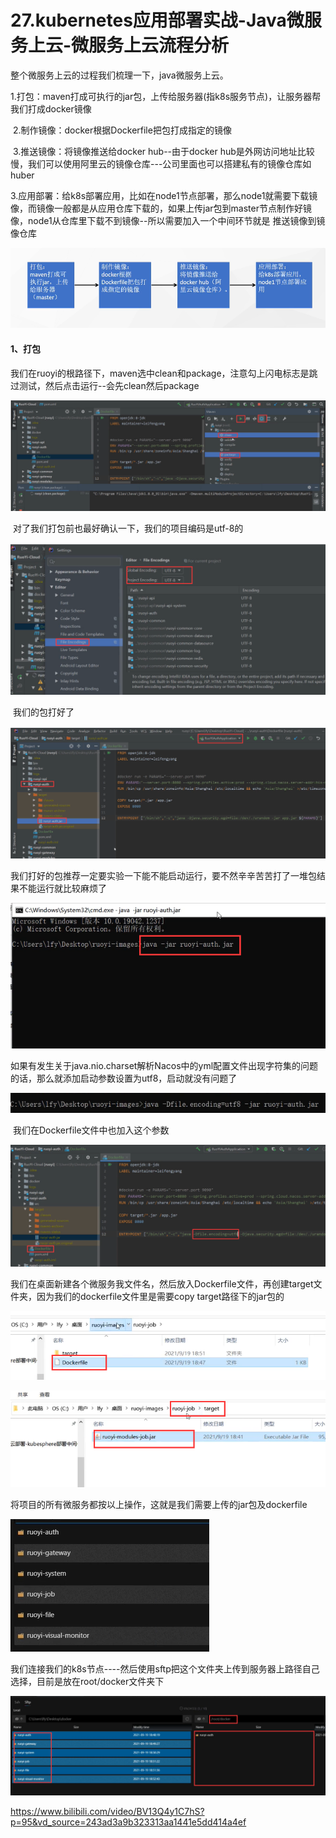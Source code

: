 # 27.kubernetes应用部署实战-Java微服务上云-微服务上云流程分析



   整个微服务上云的过程我们梳理一下，java微服务上云。

​		1.打包：maven打成可执行的jar包，上传给服务器(指k8s服务节点)，让服务器帮我们打成docker镜像

​		2.制作镜像：docker根据Dockerfile把包打成指定的镜像

​		3.推送镜像：将镜像推送给docker hub--由于docker hub是外网访问地址比较慢，我们可以使用阿里云的镜像仓库---公司里面也可以搭建私有的镜像仓库如huber

​		3.应用部署：给k8s部署应用，比如在node1节点部署，那么node1就需要下载镜像，而镜像一般都是从应用仓库下载的，如果上传jar包到master节点制作好镜像，node1从仓库里下载不到镜像--所以需要加入一个中间环节就是 推送镜像到镜像仓库



![1655342599106](../../.vuepress/public/images/1655342599106.png)





#### 1、打包

​		我们在ruoyi的根路径下，maven选中clean和package，注意勾上闪电标志是跳过测试，然后点击运行--会先clean然后package

![1655342697171](../../.vuepress/public/images/1655342697171.png)



​	对了我们打包前也最好确认一下，我们的项目编码是utf-8的

![1655342836190](../../.vuepress/public/images/1655342836190.png)



​	我们的包打好了

![1655342917827](../../.vuepress/public/images/1655342917827.png)



​	我们打好的包推荐一定要实验一下能不能启动运行，要不然辛辛苦苦打了一堆包结果不能运行就比较麻烦了

![1655343130070](../../.vuepress/public/images/1655343130070.png)



​		如果有发生关于java.nio.charset解析Nacos中的yml配置文件出现字符集的问题的话，那么就添加启动参数设置为utf8，启动就没有问题了

![1655343291697](../../.vuepress/public/images/1655343291697.png)



​	我们在Dockerfile文件中也加入这个参数

![1655343455413](../../.vuepress/public/images/1655343455413.png)



​	我们在桌面新建各个微服务我文件名，然后放入Dockerfile文件，再创建target文件夹，因为我们的dockerfile文件里是需要copy  target路径下的jar包的

![1655343924882](../../.vuepress/public/images/1655343924882.png)





![1655343902082](../../.vuepress/public/images/1655343902082.png)



​	将项目的所有微服务都按以上操作，这就是我们需要上传的jar包及dockerfile

![1655344188431](../../.vuepress/public/images/1655344188431.png)



​	我们连接我们的k8s节点----然后使用sftp把这个文件夹上传到服务器上路径自己选择，目前是放在root/docker文件夹下

![1655344375355](../../.vuepress/public/images/1655344375355.png)



https://www.bilibili.com/video/BV13Q4y1C7hS?p=95&vd_source=243ad3a9b323313aa1441e5dd414a4ef






















































